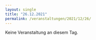 ```yaml
---
layout: single
title: "26.12.2021"
permalink: /veranstaltungen/2021/12/26/
---
```


Keine Veranstaltung an diesem Tag.
